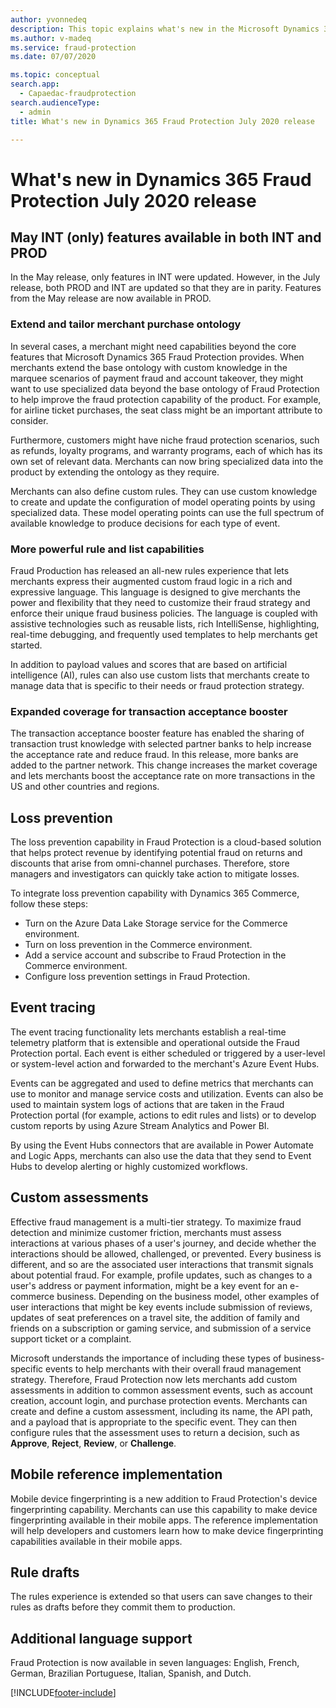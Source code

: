 ```yaml
---
author: yvonnedeq
description: This topic explains what's new in the Microsoft Dynamics 365 Fraud Protection July 2020 release.
ms.author: v-madeq
ms.service: fraud-protection
ms.date: 07/07/2020

ms.topic: conceptual
search.app: 
  - Capaedac-fraudprotection
search.audienceType:
  - admin
title: What's new in Dynamics 365 Fraud Protection July 2020 release

---
```


# What's new in Dynamics 365 Fraud Protection July 2020 release 

## May INT (only) features available in both INT and PROD

In the May release, only features in INT were updated. However, in the July release, both PROD and INT are updated so that they are in parity. Features from the May release are now available in PROD.

### Extend and tailor merchant purchase ontology

In several cases, a merchant might need capabilities beyond the core features that Microsoft Dynamics 365 Fraud Protection provides. When merchants extend the base ontology with custom knowledge in the marquee scenarios of payment fraud and account takeover, they might want to use specialized data beyond the base ontology of Fraud Protection to help improve the fraud protection capability of the product. For example, for airline ticket purchases, the seat class might be an important attribute to consider.

Furthermore, customers might have niche fraud protection scenarios, such as refunds, loyalty programs, and warranty programs, each of which has its own set of relevant data. Merchants can now bring specialized data into the product by extending the ontology as they require.

Merchants can also define custom rules. They can use custom knowledge to create and update the configuration of model operating points by using specialized data. These model operating points can use the full spectrum of available knowledge to produce decisions for each type of event.

### More powerful rule and list capabilities

Fraud Production has released an all-new rules experience that lets merchants express their augmented custom fraud logic in a rich and expressive language. This language is designed to give merchants the power and flexibility that they need to customize their fraud strategy and enforce their unique fraud business policies. The language is coupled with assistive technologies such as reusable lists, rich IntelliSense, highlighting, real-time debugging, and frequently used templates to help merchants get started.

In addition to payload values and scores that are based on artificial intelligence (AI), rules can also use custom lists that merchants create to manage data that is specific to their needs or fraud protection strategy.

### Expanded coverage for transaction acceptance booster

The transaction acceptance booster feature has enabled the sharing of transaction trust knowledge with selected partner banks to help increase the acceptance rate and reduce fraud. In this release, more banks are added to the partner network. This change increases the market coverage and lets merchants boost the acceptance rate on more transactions in the US and other countries and regions.

## Loss prevention

The loss prevention capability in Fraud Protection is a cloud-based solution that helps protect revenue by identifying potential fraud on returns and discounts that arise from omni-channel purchases. Therefore, store managers and investigators can quickly take action to mitigate losses.

To integrate loss prevention capability with Dynamics 365 Commerce, follow these steps:

-	Turn on the Azure Data Lake Storage service for the Commerce environment.
-	Turn on loss prevention in the Commerce environment.
-	Add a service account and subscribe to Fraud Protection in the Commerce environment.
-	Configure loss prevention settings in Fraud Protection.

## Event tracing

The event tracing functionality lets merchants establish a real-time telemetry platform that is extensible and operational outside the Fraud Protection portal. Each event is either scheduled or triggered by a user-level or system-level action and forwarded to the merchant's Azure Event Hubs.

Events can be aggregated and used to define metrics that merchants can use to monitor and manage service costs and utilization. Events can also be used to maintain system logs of actions that are taken in the Fraud Protection portal (for example, actions to edit rules and lists) or to develop custom reports by using Azure Stream Analytics and Power BI.

By using the Event Hubs connectors that are available in Power Automate and Logic Apps, merchants can also use the data that they send to Event Hubs to develop alerting or highly customized workflows.

## Custom assessments

Effective fraud management is a multi-tier strategy. To maximize fraud detection and minimize customer friction, merchants must assess interactions at various phases of a user's journey, and decide whether the interactions should be allowed, challenged, or prevented. Every business is different, and so are the associated user interactions that transmit signals about potential fraud. For example, profile updates, such as changes to a user's address or payment information, might be a key event for an e-commerce business. Depending on the business model, other examples of user interactions that might be key events include submission of reviews, updates of seat preferences on a travel site, the addition of family and friends on a subscription or gaming service, and submission of a service support ticket or a complaint.

Microsoft understands the importance of including these types of business-specific events to help merchants with their overall fraud management strategy. Therefore, Fraud Protection now lets merchants add custom assessments in addition to common assessment events, such as account creation, account login, and purchase protection events. Merchants can create and define a custom assessment, including its name, the API path, and a payload that is appropriate to the specific event. They can then configure rules that the assessment uses to return a decision, such as **Approve**, **Reject**, **Review**, or **Challenge**.

## Mobile reference implementation

Mobile device fingerprinting is a new addition to Fraud Protection's device fingerprinting capability. Merchants can use this capability to make device fingerprinting available in their mobile apps. The reference implementation will help developers and customers learn how to make device fingerprinting capabilities available in their mobile apps.

## Rule drafts

The rules experience is extended so that users can save changes to their rules as drafts before they commit them to production.

## Additional language support

Fraud Protection is now available in seven languages: English, French, German, Brazilian Portuguese, Italian, Spanish, and Dutch.


[!INCLUDE[footer-include](includes/footer-banner.md)]